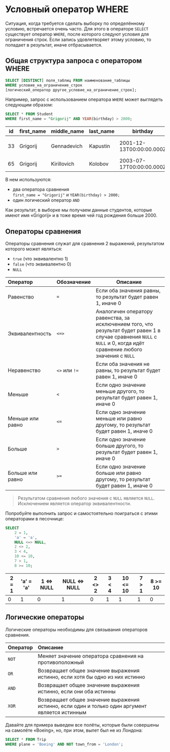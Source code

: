 # Условный оператор WHERE

Ситуация, когда требуется сделать выборку по определённому условию,
встречается очень часто. Для этого в операторе `SELECT` существует оператор `WHERE`, после которого следуют
условия для ограничения строк. Если запись удовлетворяет этому условию, то
попадает в результат, иначе отбрасывается.

## Общая структура запроса с оператором WHERE

```sql
SELECT [DISTINCT] поля_таблиц FROM наименование_таблицы
WHERE условие_на_ограничение_строк
[логический_оператор другое_условие_на_ограничение_строк];
```

Например, запрос с использованием оператора `WHERE` может выглядеть следующим образом:

```sql
SELECT * FROM Student
WHERE first_name = "Grigorij" AND YEAR(birthday) > 2000;
```

| id  | first_name | middle_name | last_name | birthday                 | address                         |
| --- | ---------- | ----------- | --------- | ------------------------ | ------------------------------- |
| 33  | Grigorij   | Gennadevich | Kapustin  | 2001-12-13T00:00:00.000Z | ul. Pervomajskaya, d. 45, kv. 6 |
| 65  | Grigorij   | Kirillovich | Kolobov   | 2003-07-17T00:00:00.000Z | ul. CHernova, d. 9, kv. 34      |

В нем используются:

- два оператора сравнения  
  `first_name = "Grigorij"` и `YEAR(birthday) > 2000;`
- один логический оператор `AND`

Как результат, в выборке мы получаем данные студентов, которые имеют имя «Grigorij» и в тоже время чей год рождения больше 2000.

## Операторы сравнения

Операторы сравнения служат для сравнения 2 выражений, результатом которого может являться:

- `true` (что эквивалентно 1)
- `false` (что эквивалентно 0)
- `NULL`

| Оператор         | Обозначение   | Описание                                                                                                                                                               |
| :--------------- | :------------ | ---------------------------------------------------------------------------------------------------------------------------------------------------------------------- |
| Равенство        | `=`           | Если оба значения равны, то результат будет равен 1, иначе 0                                                                                                           |
| Эквивалентность  | `<=>`         | Аналогичен оператору равенства, за исключением того, что результат будет равен 1 в случае сравнения `NULL` с `NULL` и 0, когда идёт сравнение любого значения с `NULL` |
| Неравенство      | `<>` или `!=` | Если оба значения не равны, то результат будет равен 1, иначе 0                                                                                                        |
| Меньше           | `<`           | Если одно значение меньше другого, то результат будет равен 1, иначе 0                                                                                                 |
| Меньше или равно | `<=`          | Если одно значение меньше или равно другому, то результат будет равен 1, иначе 0                                                                                       |
| Больше           | `>`           | Если одно значение больше другого, то результат будет равен 1, иначе 0                                                                                                 |
| Больше или равно | `>=`          | Если одно значение больше или равно другому, то результат будет равен 1, иначе 0                                                                                       |

> Результатом сравнения любого значения с `NULL` является `NULL`. Исключением является оператор эквивалентности.

Попробуйте выполнить запрос и самостоятельно поиграться с этими операторами в песочнице:

```sql
SELECT
    2 = 1,
	'a' = 'a',
	NULL <=> NULL,
	2 <> 2,
	3 < 4,
	10 <= 10,
	7 > 1,
	8 >= 10;
```

| 2 = 1 | 'a' = 'a' | 1 <=> NULL | NULL <=> NULL | 2 <> 2 | 3 < 4 | 10 <= 10 | 7 > 1 | 8 >= 10 |
| ----- | --------- | ---------- | ------------- | ------ | ----- | -------- | ----- | ------- |
| 0     | 1         | 0          | 1             | 0      | 1     | 1        | 1     | 0       |

## Логические операторы

Логические операторы необходимы для связывания операторов сравнения.

| Оператор | Описание                                                                                        |
| :------- | :---------------------------------------------------------------------------------------------- |
| `NOT`    | Меняет значение оператора сравнения на противоположный                                          |
| `OR`     | Возвращает общее значение выражения истинно, если хотя бы одно из них истинно                   |
| `AND`    | Возвращает общее значение выражения истинно, если они оба истинны                               |
| `XOR`    | Возвращает общее значение выражения истинно, если один и только один аргумент является истинным |

Давайте для примера выведем все полёты, которые были совершены на самолёте «Boeing», но, при этом, вылет был не из Лондона:

```sql
SELECT * FROM Trip
WHERE plane = 'Boeing' AND NOT town_from = 'London';
```
